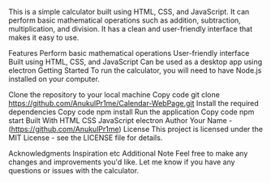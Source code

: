 This is a simple calculator built using HTML, CSS, and JavaScript. It can perform basic mathematical operations such as addition, subtraction, multiplication, and division. It has a clean and user-friendly interface that makes it easy to use.

Features
Perform basic mathematical operations
User-friendly interface
Built using HTML, CSS, and JavaScript
Can be used as a desktop app using electron
Getting Started
To run the calculator, you will need to have Node.js installed on your computer.

Clone the repository to your local machine
Copy code
git clone https://github.com/AnukulPr1me/Calendar-WebPage.git
Install the required dependencies
Copy code
npm install
Run the application
Copy code
npm start
Built With
HTML
CSS
JavaScript
electron
Author
Your Name - (https://github.com/AnukulPr1me)
License
This project is licensed under the MIT License - see the LICENSE file for details.

Acknowledgments
Inspiration
etc
Additional Note
Feel free to make any changes and improvements you'd like. Let me know if you have any questions or issues with the calculator.
